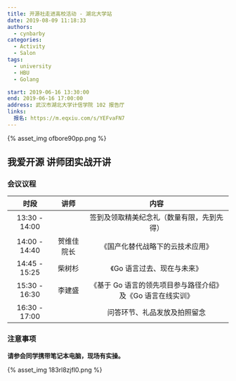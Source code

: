 ```yaml
---
title: 开源社走进高校活动 - 湖北大学站
date: 2019-08-09 11:18:33
authors:
  - cynbarby
categories:
  - Activity
  - Salon
tags:
  - university
  - HBU
  - Golang

start: 2019-06-16 13:30:00
end: 2019-06-16 17:00:00
address: 武汉市湖北大学计信学院 102 报告厅
links:
  报名: https://m.eqxiu.com/s/YEFvaFN7
---
```


{% asset_img ofbore90pp.png %}

## 我爱开源 讲师团实战开讲

### 会议议程

|     时段      |    讲师    |                            内容                             |
| :-----------: | :--------: | :---------------------------------------------------------: |
| 13:30 - 14:00 |            |         签到及领取精美纪念礼（数量有限，先到先得）          |
| 14:00 - 14:40 | 贺维佳院长 |              《国产化替代战略下的云技术应用》               |
| 14:45 - 15:25 |   柴树杉   |                 《Go 语言过去、现在与未来》                 |
| 15:30 - 16:30 |   李建盛   | 《基于 Go 语言的领先项目参与路径介绍》及《Go 语言在线实训》 |
| 16:30 - 17:00 |            |                问答环节、礼品发放及拍照留念                 |

<!-- more -->

### 注意事项

**请参会同学携带笔记本电脑，现场有实操。**

{% asset_img 183rl8zjfl0.png %}
